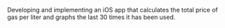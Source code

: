 Developing and implementing an iOS app that calculates the total price of gas per liter and graphs the last 30 times it has been used.
